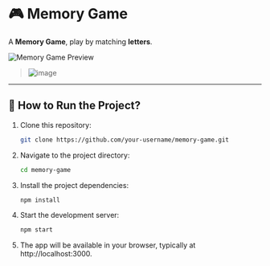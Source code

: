 # 🎮 Memory Game

A **Memory Game**, play by matching **letters**.

![Memory Game Preview](https://via.placeholder.com/800x400?text=Preview+of+the+Game)  
> ![image](https://github.com/user-attachments/assets/9f9e4cc1-df3c-4ae0-94bd-b24a7eada712)

---

## 🚀 How to Run the Project?

1. Clone this repository:
   
   ```bash
   git clone https://github.com/your-username/memory-game.git

2. Navigate to the project directory:
    
   ```bash
   cd memory-game

3. Install the project dependencies:
    
   ```bash
   npm install

4. Start the development server:
    
   ```bash
   npm start

5. The app will be available in your browser, typically at http://localhost:3000.
